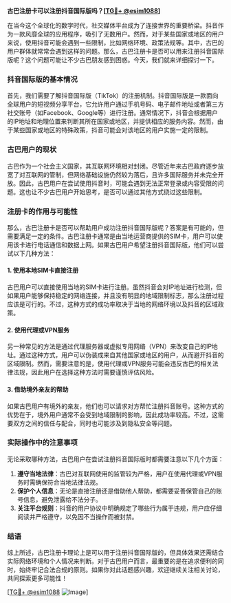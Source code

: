 **古巴注册卡可以注册抖音国际版吗？[[TG💪+ @esim1088](https://t.me/s/esim1088)]**

在当今这个全球化的数字时代，社交媒体平台成为了连接世界的重要桥梁。抖音作为一款风靡全球的应用程序，吸引了无数用户。然而，对于某些国家或地区的用户来说，使用抖音可能会遇到一些限制，比如网络环境、政策法规等。其中，古巴的用户群体就常常会遇到这样的问题。那么，古巴注册卡是否可以用来注册抖音国际版呢？这个问题可能让不少古巴朋友感到困惑。今天，我们就来详细探讨一下。

### 抖音国际版的基本情况

首先，我们需要了解抖音国际版（TikTok）的注册机制。抖音国际版是一款面向全球用户的短视频分享平台，它允许用户通过手机号码、电子邮件地址或者第三方社交账号（如Facebook、Google等）进行注册。通常情况下，抖音会根据用户的IP地址和地理位置来判断其所在国家或地区，并提供相应的服务内容。然而，由于某些国家或地区的特殊政策，抖音可能会对该地区的用户实施一定的限制。

### 古巴用户的现状

古巴作为一个社会主义国家，其互联网环境相对封闭。尽管近年来古巴政府逐步放宽了对互联网的管制，但网络基础设施仍然较为落后，且许多国际服务并未完全开放。因此，古巴用户在尝试使用抖音时，可能会遇到无法正常登录或内容受限的问题。这也让不少古巴用户开始思考，是否可以通过其他方式绕过这些限制。

### 注册卡的作用与可能性

那么，古巴注册卡是否可以帮助用户成功注册抖音国际版呢？答案是有可能的，但需要满足一定的条件。古巴注册卡通常是由当地运营商提供的SIM卡，用户可以使用该卡进行电话通信和数据上网。如果古巴用户希望注册抖音国际版，他们可以尝试以下几种方法：

#### 1. 使用本地SIM卡直接注册
古巴用户可以直接使用当地的SIM卡进行注册。虽然抖音会对IP地址进行检测，但如果用户能够保持稳定的网络连接，并且没有明显的地域限制标志，那么注册过程应该是可行的。不过，这种方式的成功率取决于当地的网络环境以及抖音的区域政策。

#### 2. 使用代理或VPN服务
另一种常见的方法是通过代理服务器或虚拟专用网络（VPN）来改变自己的IP地址。通过这种方式，用户可以伪装成来自其他国家或地区的用户，从而避开抖音的区域限制。然而，需要注意的是，使用代理或VPN服务可能会违反古巴的相关法律法规，因此用户在选择这种方法时需要谨慎评估风险。

#### 3. 借助境外亲友的帮助
如果古巴用户有境外的亲友，他们也可以请求对方帮忙注册抖音账号。这种方式的优势在于，境外用户通常不会受到地域限制的影响，因此成功率较高。不过，这需要双方之间的信任与配合，同时也可能涉及到隐私安全等问题。

### 实际操作中的注意事项

无论采取哪种方法，古巴用户在尝试注册抖音国际版时都需要注意以下几个方面：

1. **遵守当地法律**：古巴对互联网使用的监管较为严格，用户在使用代理或VPN服务时需确保符合当地法律法规。
2. **保护个人信息**：无论是直接注册还是借助他人帮助，都需要妥善保管自己的账号信息，避免泄露给不法分子。
3. **关注平台规则**：抖音的用户协议中明确规定了哪些行为属于违规，用户应仔细阅读并严格遵守，以免因不当操作而被封禁。

### 结语

综上所述，古巴注册卡理论上是可以用于注册抖音国际版的，但具体效果还需结合实际网络环境和个人情况来判断。对于古巴用户而言，最重要的是在追求便利的同时，始终牢记合法合规的原则。如果你对此话题感兴趣，欢迎继续关注相关讨论，共同探索更多可能性！

[[TG💪+ @esim1088](https://t.me/s/esim1088) ![Image](https://i.postimg.cc/4NQfJmqS/Snipaste-2025-05-13-00-14-12.png)]